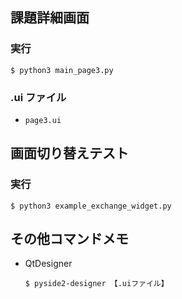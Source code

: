## 課題詳細画面
### 実行
```
$ python3 main_page3.py
```
### .ui ファイル
- `page3.ui`


## 画面切り替えテスト
### 実行
```
$ python3 example_exchange_widget.py
```

## その他コマンドメモ
- QtDesigner
  ```
  $ pyside2-designer 【.uiファイル】
  ```


